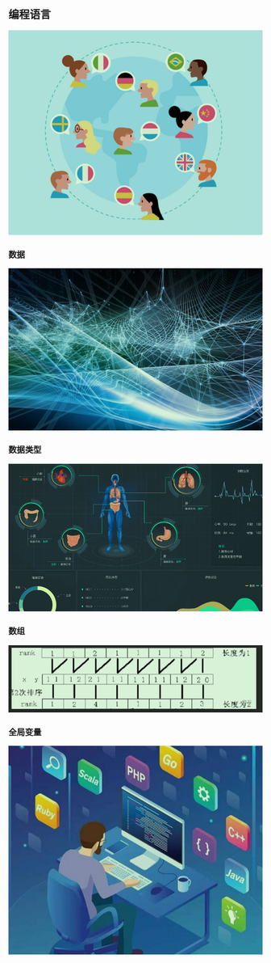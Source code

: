 ## 编程语言
![](images/2022-11-15-07-27-06.png)
### 数据
![](images/2022-11-15-07-25-38.png)

### 数据类型
![](images/2022-11-15-07-26-29.png)

### 数组
![](images/2022-11-15-07-30-37.png)

### 全局变量
![](images/2022-11-15-07-32-44.png)